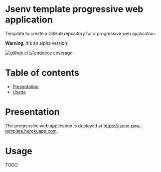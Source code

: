 # Jsenv template progressive web application

Template to create a GitHub repository for a progressive web application.

**Warning**: It's an alpha version.

[![github ci](https://github.com/jsenv/jsenv-template-pwa/workflows/ci/badge.svg)](https://github.com/jsenv/jsenv-template-pwa/actions?workflow=ci)
[![codecov coverage](https://codecov.io/gh/jsenv/jsenv-template-pwa/branch/master/graph/badge.svg)](https://codecov.io/gh/jsenv/jsenv-template-pwa)

# Table of contents

- [Presentation](#Presentation)
- [Usage](#Usage)

# Presentation

The progressive web application is deployed at https://jsenv-pwa-template.herokuapp.com.

# Usage

TODO
